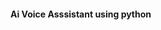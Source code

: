 


#### Ai Voice Asssistant using python



























































